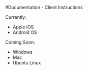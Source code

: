 #Documentation - Client Instructions

Currently:

- Apple iOS
- Android OS

Coming Soon:

- Windows
- Mac
- Ubuntu Linux
